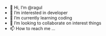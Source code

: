 - 👋 Hi, I’m @ragul
- 👀 I’m interested in developer
- 🌱 I’m currently learning coding
- 💞️ I’m looking to collaborate on interest things
- 📫 How to reach me ...

<!---
ragul20022/ragul20022 is a ✨ special ✨ repository because its `README.md` (this file) appears on your GitHub profile.
You can click the Preview link to take a look at your changes.
--->
